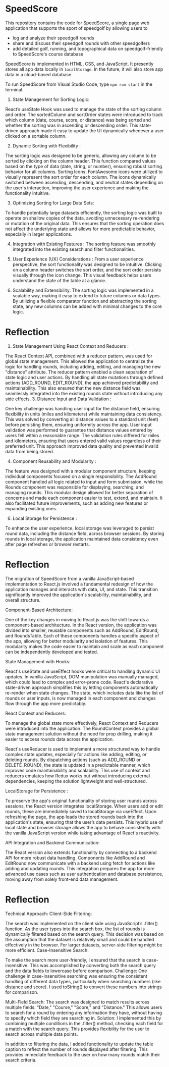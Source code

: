 # SpeedScore

This repository contains the code for SpeedScore, a single page web application that supports the sport of speedgolf by allowing users to

-   log and analyze their speedgolf rounds
-   share and discuss their speedgolf rounds with other speedgolfers
-   add detailed golf, running, and topographical data on speedgolf-friendly to SpeedScore's course database

SpeedScore is implemented in HTML, CSS, and JavaScript. It presently stores all app data locally in `localStorage`. In the future, it will also store app data in a cloud-based database.

To run SpeedScore from Visual Studio Code, type
`npm run start`
in the terminal.


1. State Management for Sorting Logic:
   
React’s useState Hook was used to manage the state of the sorting column and order. The sortedColumn and sortOrder states were introduced to track which column (date, course, score, or distance) was being sorted and whether the sorting was in ascending or descending order.
This state-driven approach made it easy to update the UI dynamically whenever a user clicked on a sortable column. 

2. Dynamic Sorting with Flexibility :
   
The sorting logic was designed to be generic, allowing any column to be sorted by clicking on the column header. This function compared values based on the type of data (date, string, or number), ensuring robust sorting behavior for all columns.
Sorting Icons: FontAwesome icons were utilized to visually represent the sort order for each column. The icons dynamically switched between ascending, descending, and neutral states depending on the user's interaction, improving the user experience and making the functionality intuitive.

3. Optimizing Sorting for Large Data Sets:
   
To handle potentially large datasets efficiently, the sorting logic was built to operate on shallow copies of the data, avoiding unnecessary re-rendering or mutation of the original data. This ensures that the sorting operation does not affect the underlying state and allows for more predictable behavior, especially in larger applications.

4. Integration with Existing Features :
The sorting feature was smoothly integrated into the existing search and filter functionalities.

5. User Experience (UX) Considerations :
From a user experience perspective, the sort functionality was designed to be intuitive. Clicking on a column header switches the sort order, and the sort order persists visually through the icon change. This visual feedback helps users understand the state of the table at a glance.

6. Scalability and Extensibility:
The sorting logic was implemented in a scalable way, making it easy to extend to future columns or data types. By utilizing a flexible comparator function and abstracting the sorting state, any new columns can be added with minimal changes to the core logic.

# Reflection

1. State Management Using React Context and Reducers :
   
The React Context API, combined with a reducer pattern, was used for global state management. This allowed the application to centralize the logic for handling rounds, including adding, editing, and managing the new "distance" attribute.
The reducer pattern enabled a clean separation of state logic and user actions. By handling all state mutations through defined actions (ADD_ROUND, EDIT_ROUND), the app achieved predictability and maintainability. This also ensured that the new distance field was seamlessly integrated into the existing rounds state without introducing any side effects.
3. Distance Input and Data Validation :

One key challenge was handling user input for the distance field, ensuring flexibility in units (miles and kilometers) while maintaining data consistency. This was solved by converting all distance values to a standard unit (feet) before persisting them, ensuring uniformity across the app.
User input validation was performed to guarantee that distance values entered by users fell within a reasonable range. The validation rules differed for miles and kilometers, ensuring that users entered valid values regardless of their preferred unit. This approach improved data quality and prevented invalid data from being stored.

4. Component Reusability and Modularity :
   
The feature was designed with a modular component structure, keeping individual components focused on a single responsibility. The AddRound component handled all logic related to input and form submission, while the Rounds component was responsible for displaying, searching, and managing rounds.
This modular design allowed for better separation of concerns and made each component easier to test, extend, and maintain. It also facilitated future improvements, such as adding new features or expanding existing ones. 

6. Local Storage for Persistence :
   
To enhance the user experience, local storage was leveraged to persist round data, including the distance field, across browser sessions. By storing rounds in local storage, the application maintained data consistency even after page refreshes or browser restarts.


# Reflection

The migration of SpeedScore from a vanilla JavaScript-based implementation to React.js involved a fundamental redesign of how the application manages and interacts with data, UI, and state. This transition significantly improved the application's scalability, maintainability, and overall structure.

Component-Based Architecture:

One of the key changes in moving to React.js was the shift towards a component-based architecture. In the React version, the application was divided into smaller, reusable components such as AddRound, EditRound, and RoundsTable. Each of these components handles a specific aspect of the app, allowing for better modularity and isolation of features. This modularity makes the code easier to maintain and scale as each component can be independently developed and tested.

State Management with Hooks:

React's useState and useEffect hooks were critical to handling dynamic UI updates. In vanilla JavaScript, DOM manipulation was manually managed, which could lead to complex and error-prone code. React's declarative state-driven approach simplifies this by letting components automatically re-render when state changes. The state, which includes data like the list of rounds or user inputs, is now managed in each component and changes flow through the app more predictably.

React Context and Reducers:

To manage the global state more effectively, React Context and Reducers were introduced into the application. The RoundContext provides a global state management solution without the need for prop drilling, making it easier to access rounds data across the application.

React's useReducer is used to implement a more structured way to handle complex state updates, especially for actions like adding, editing, or deleting rounds. By dispatching actions (such as ADD_ROUND or DELETE_ROUND), the state is updated in a predictable manner, which improves code maintainability and scalability. This use of context and reducers emulates how Redux works but without introducing external dependencies, keeping the solution lightweight and well-structured.

LocalStorage for Persistence :

To preserve the app's original functionality of storing user rounds across sessions, the React version integrates localStorage. When users add or edit rounds, these are immediately saved to localStorage via useEffect. Upon refreshing the page, the app loads the stored rounds back into the application's state, ensuring that the user’s data persists. This hybrid use of local state and browser storage allows the app to behave consistently with the vanilla JavaScript version while taking advantage of React's reactivity.

API Integration and Backend Communication:

The React version also extends functionality by connecting to a backend API for more robust data handling. Components like AddRound and EditRound now communicate with a backend using fetch for actions like adding and updating rounds. This integration prepares the app for more advanced use cases such as user authentication and database persistence, moving away from solely front-end data management.


# Reflection

Technical Approach: 
Client-Side Filtering:

The search was implemented on the client side using JavaScript’s .filter() function. As the user types into the search box, the list of rounds is dynamically filtered based on the search query.
This decision was based on the assumption that the dataset is relatively small and could be handled effectively in the browser. For larger datasets, server-side filtering might be more efficient.
Case-Insensitive Search:

To make the search more user-friendly, I ensured that the search is case-insensitive. This was accomplished by converting both the search query and the data fields to lowercase before comparison.
Challenge: One challenge in case-insensitive searching was ensuring the consistent handling of different data types, particularly when searching numbers (like distance and score). I used toString() to convert these numbers into strings for comparison.

Multi-Field Search:
The search was designed to match results across multiple fields: "Date," "Course," "Score," and "Distance." This allows users to search for a round by entering any information they have, without having to specify which field they are searching in.
Solution: I implemented this by combining multiple conditions in the .filter() method, checking each field for a match with the search query. This provides flexibility for the user to search across multiple data points.


In addition to filtering the data, I added functionality to update the table caption to reflect the number of rounds displayed after filtering. This provides immediate feedback to the user on how many rounds match their search criteria.


